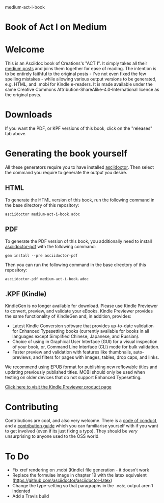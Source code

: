 medium-act-i-book
# Book of Act I on Medium

# Welcome
This is an Asciidoc book of Creations's "ACT I". It simply takes all their [medium posts](https://medium.com/act-i) and joins them together for ease of reading.  The intention is to be entirely faithful to the original posts - I've not even fixed the few spelling mistakes - while allowing various output versions to be generated, e.g. HTML, and .mobi for Kindle e-readers.  It is made available under the same Creative Commons Attribution-ShareAlike-4.0-International licence as the original posts. 

# Downloads
If you want the PDF, or KPF versions of this book, click on the "releases" tab above.

# Generating the book yourself
All these generators require you to have installed [asciidoctor](https://asciidoctor.org/docs/user-manual/). Then select the command you require to generate the output you desire.

## HTML 
To generate the HTML version of this book, run the following command in the base directory of this repository:

    asciidoctor medium-act-i-book.adoc

## PDF
To generate the PDF version of this book, you additionally need to install [asciidoctor-pdf](https://asciidoctor.cn/docs/convert-asciidoc-to-pdf/) with the following command:

    gem install --pre asciidoctor-pdf

Then you can run the following command in the base directory of this repository:

    asciidoctor-pdf medium-act-i-book.adoc

## .KPF (Kindle)
KindleGen is no longer available for download. Please use Kindle Previewer to convert, preview, and validate your eBooks. Kindle Previewer provides the same functionality of KindleGen and, in addition, provides:

- Latest Kindle Conversion software that provides up-to-date validation for Enhanced Typesetting books (currently available for books in all languages except Simplified Chinese, Japanese, and Russian).
- Choice of using in Graphical User Interface (GUI) for a visual inspection of your book, or, Command Line Interface (CLI) mode for bulk validation.
- Faster preview and validation with features like thumbnails, auto-previews, and filters for pages with images, tables, drop caps, and links.

We recommend using EPUB format for publishing new reflowable titles and updating previously published titles. MOBI should only be used when testing on older devices that do not support Enhanced Typesetting.

[Click here to visit the Kindle Previewer product page](https://tinyurl.com/y84exbka?rw_useCurrentProtocol=1&ref_=amb_link_n94Zbz6DNuSumTne6o22Bg_1)

# Contributing
Contributions are cool, and also very welcome.  There is a [code of conduct](CODE_OF_CONDUCT.md), and a [contribution guide](CONTRIBUTING.md) which you can familiarise yourself with if you want to get involved (even if its just fixing a typo).  They should be _very_ unsurprising to anyone used to the OSS world.

# To Do
* Fix xref rendering on .mobi (Kindle) file generation - it doesn't work
* Replace the formulae image in chapter 19 with the latex equivalent (https://github.com/asciidoctor/asciidoctor-latex)
* Change the type-setting so that paragraphs in the ```.mobi``` output aren't indented
* Add a Travis build
